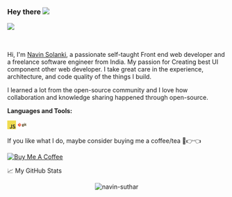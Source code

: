 ### Hey there <img src="https://media.giphy.com/media/hvRJCLFzcasrR4ia7z/giphy.gif" width="25px">


![](https://visitor-badge.glitch.me/badge?page_id=navinsuthar.navin-suthar)

<br />

Hi, I'm [Navin Solanki](https://github.com/navin-suthar/navin-suthar), a passionate self-taught Front end web developer and a freelance software engineer from India. My passion for Creating best UI  component other  web developer. I take great care in the experience, architecture, and code quality of the things I build.

 I learned a lot from the open-source community and I love how collaboration and knowledge sharing happened through open-source.

**Languages and Tools:**  

<code><img height="20" src="https://raw.githubusercontent.com/github/explore/80688e429a7d4ef2fca1e82350fe8e3517d3494d/topics/javascript/javascript.png"></code>
<code><img height="20" src="https://raw.githubusercontent.com/github/explore/80688e429a7d4ef2fca1e82350fe8e3517d3494d/topics/git/git.png"></code>


If you like what I do, maybe consider buying me a coffee/tea 🥺👉👈

<a href="https://www.buymeacoffee.com/navinsolanki" target="_blank"><img src="https://cdn.buymeacoffee.com/buttons/v2/default-red.png" alt="Buy Me A Coffee" width="150" ></a>




📈 My GitHub Stats

<p align="center"> <img src="https://github-readme-stats.vercel.app/api?username=navin-suthar&show_icons=true&theme=gotham" alt="navin-suthar" />



